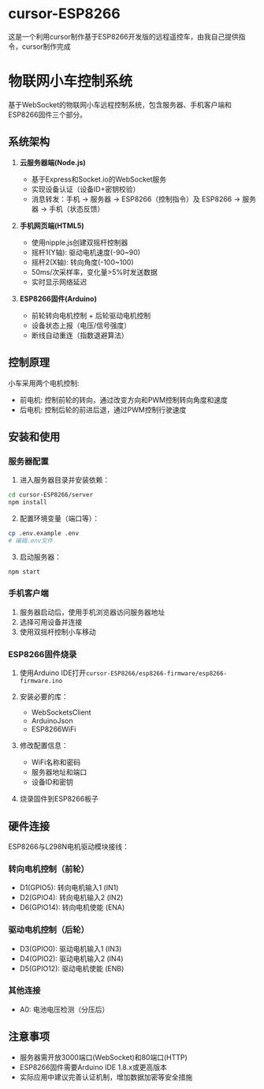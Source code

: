 # cursor-ESP8266
这是一个利用cursor制作基于ESP8266开发版的远程遥控车，由我自己提供指令，cursor制作完成

# 物联网小车控制系统

基于WebSocket的物联网小车远程控制系统，包含服务器、手机客户端和ESP8266固件三个部分。

## 系统架构

1. **云服务器端(Node.js)**
   - 基于Express和Socket.io的WebSocket服务
   - 实现设备认证（设备ID+密钥校验）
   - 消息转发：手机 → 服务器 → ESP8266（控制指令）及 ESP8266 → 服务器 → 手机（状态反馈）

2. **手机网页端(HTML5)**
   - 使用nipple.js创建双摇杆控制器 
   - 摇杆1(Y轴): 驱动电机速度(-90~90)
   - 摇杆2(X轴): 转向角度(-100~100) 
   - 50ms/次采样率，变化量>5%时发送数据
   - 实时显示网络延迟

3. **ESP8266固件(Arduino)**
   - 前轮转向电机控制 + 后轮驱动电机控制
   - 设备状态上报（电压/信号强度）
   - 断线自动重连（指数退避算法）

## 控制原理

小车采用两个电机控制:
- 前电机: 控制前轮的转向，通过改变方向和PWM控制转向角度和速度
- 后电机: 控制后轮的前进后退，通过PWM控制行驶速度

## 安装和使用

### 服务器配置

1. 进入服务器目录并安装依赖：
```bash
cd cursor-ESP8266/server
npm install
```

2. 配置环境变量（端口等）：
```bash
cp .env.example .env
# 编辑.env文件
```

3. 启动服务器：
```bash
npm start
```

### 手机客户端

1. 服务器启动后，使用手机浏览器访问服务器地址
2. 选择可用设备并连接
3. 使用双摇杆控制小车移动

### ESP8266固件烧录

1. 使用Arduino IDE打开`cursor-ESP8266/esp8266-firmware/esp8266-firmware.ino`
2. 安装必要的库：
   - WebSocketsClient
   - ArduinoJson
   - ESP8266WiFi

3. 修改配置信息：
   - WiFi名称和密码
   - 服务器地址和端口
   - 设备ID和密钥

4. 烧录固件到ESP8266板子

## 硬件连接

ESP8266与L298N电机驱动模块接线：

### 转向电机控制（前轮）
- D1(GPIO5): 转向电机输入1 (IN1) 
- D2(GPIO4): 转向电机输入2 (IN2)
- D6(GPIO14): 转向电机使能 (ENA)

### 驱动电机控制（后轮）
- D3(GPIO0): 驱动电机输入1 (IN3)
- D4(GPIO2): 驱动电机输入2 (IN4)
- D5(GPIO12): 驱动电机使能 (ENB)

### 其他连接
- A0: 电池电压检测（分压后）

## 注意事项

- 服务器需开放3000端口(WebSocket)和80端口(HTTP)
- ESP8266固件需要Arduino IDE 1.8.x或更高版本
- 实际应用中建议完善认证机制，增加数据加密等安全措施 
